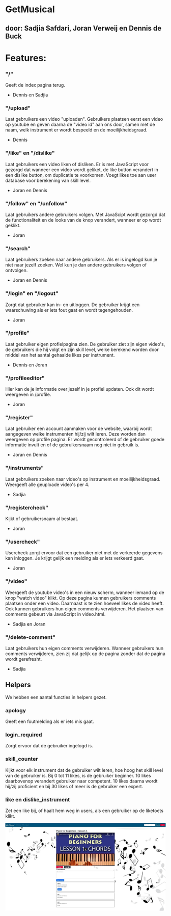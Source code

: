 # GetMusical
## door: Sadjia Safdari, Joran Verweij en Dennis de Buck

# Features:
### "/"
Geeft de index pagina terug.
- Dennis en Sadjia

### "/upload"
Laat gebruikers een video "uploaden". Gebruikers plaatsen eerst een video op youtube en geven daarna de "video id" aan ons door,
samen met de naam, welk instrument er wordt bespeeld en de moeilijkheidsgraad.
- Dennis

### "/like" en "/dislike"
Laat gebruikers een video liken of disliken. Er is met JavaScript voor gezorgd dat wanneer een video wordt geliket, de
like button verandert in een dislike button, om duplicatie te voorkomen. Voegt likes toe aan user database voor berekening van skill level.
- Joran en Dennis

### "/follow" en "/unfollow"
Laat gebruikers andere gebruikers volgen. Met JavaScipt wordt gezorgd dat de functionaliteit en de looks van de knop verandert,
wanneer er op wordt geklikt.
- Joran

### "/search"
Laat gebruikers zoeken naar andere gebruikers. Als er is ingelogd kun je niet naar jezelf zoeken. Wel kun je dan andere
gebruikers volgen of ontvolgen.
- Joran en Dennis

### "/login" en "/logout"
Zorgt dat gebruiker kan in- en uitloggen. De gebruiker krijgt een waarschuwing als er iets fout gaat en wordt tegengehouden.
- Joran

### "/profile"
Laat gebruiker eigen profielpagina zien. De gebruiker ziet zijn eigen video's, de gebruikers die hij volgt en zijn skill level,
welke berekend worden door middel van het aantal gehaalde likes per instrument.
- Dennis en Joran

### "/profileeditor"
Hier kan de je informatie over jezelf in je profiel updaten. Ook dit wordt weergeven in /profile.
- Joran

### "/register"
Laat gebruiker een account aanmaken voor de website, waarbij wordt aangegeven welke instrumenten hij/zij wilt leren. Deze worden
dan weergeven op profile pagina. Er wordt gecontroleerd of de gebruiker goede informatie invult en of de gebruikersnaam nog niet in gebruik is.
- Joran en Dennis

### "/instruments"
Laat gebruikers zoeken naar video's op instrument en moeilijkheidsgraad. Weergeeft alle geuploade video's per 4.
- Sadjia

### "/registercheck"
Kijkt of gebruikersnaam al bestaat.
- Joran

### "/usercheck"
Usercheck zorgt ervoor dat een gebruiker niet met de verkeerde gegevens kan inloggen. Je krijgt gelijk een melding als er iets verkeerd gaat.
- Joran

### "/video"
Weergeeft de youtube video's in een nieuw scherm, wanneer iemand op de knop "watch video" klikt. Op deze pagina kunnen gebruikers comments plaatsen onder een video.
Daarnaast is te zien hoeveel likes de video heeft. Ook kunnen gebruikers hun eigen comments verwijderen. Het plaatsen van comments gebeurt via JavaScript in video.html.
- Sadjia en Joran

### "/delete-comment"
Laat gebruikers hun eigen comments verwijderen. Wanneer gebruikers hun comments verwijderen, zien zij dat gelijk op de pagina zonder dat de pagina wordt gerefresht.
- Sadjia

## Helpers
We hebben een aantal functies in helpers gezet.

### apology
Geeft een foutmelding als er iets mis gaat.

### login_required
Zorgt ervoor dat de gebruiker ingelogd is.

### skill_counter
Kijkt voor elk instrument dat de gebruiker wilt leren, hoe hoog het skill level van de gebruiker is.
Bij 0 tot 11 likes, is de gebruiker beginner. 10 likes daarbovenop verandert gebruiker naar competent.
10 likes daarna wordt hij/zij proficient en bij 30 likes of meer is de gebruiker een expert.

### like en dislike_instrument
Zet een like bij, of haalt hem weg in users, als een gebruiker op de liketoets klikt.

![screenshot](doc/screenshot.jpeg)
